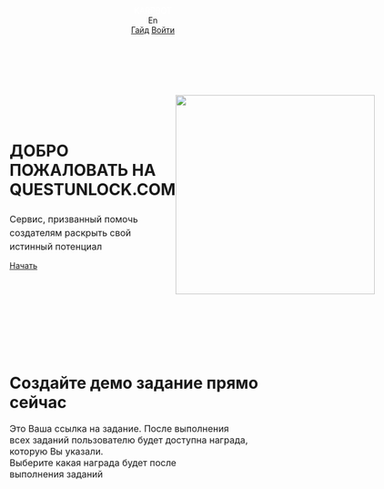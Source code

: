 


<html lang="">
<head>
<meta charset="UTF-8">
<meta name="viewport" content="width=device-width, initial-scale=1.0">
<script src="https://code.jquery.com/jquery-3.6.0.min.js" integrity="sha256-/xUj+3OJU5yExlq6GSYGSHk7tPXikynS7ogEvDej/m4=" crossorigin="anonymous"></script>
<link href="https://cdn.jsdelivr.net/npm/bootstrap@5.0.0-beta3/dist/css/bootstrap.min.css" rel="stylesheet" integrity="sha384-eOJMYsd53ii+scO/bJGFsiCZc+5NDVN2yr8+0RDqr0Ql0h+rP48ckxlpbzKgwra6" crossorigin="anonymous">
<script src="https://cdn.jsdelivr.net/npm/bootstrap@5.0.0-beta3/dist/js/bootstrap.bundle.min.js" integrity="sha384-JEW9xMcG8R+pH31jmWH6WWP0WintQrMb4s7ZOdauHnUtxwoG2vI5DkLtS3qm9Ekf" crossorigin="anonymous"></script>
<link rel="preconnect" href="https://fonts.gstatic.com">
<link href="https://fonts.googleapis.com/css2?family=Roboto:ital,wght@0,300;0,400;0,500;0,700;0,900;1,400&display=swap" rel="stylesheet">
<link href="https://fonts.googleapis.com/css2?family=Roboto+Condensed:wght@400;700&display=swap" rel="stylesheet">
<script type="text/javascript" src="https://questunlock.com/assets/js/tablesort/tablesort.js"></script>
<script type="text/javascript" src="https://questunlock.com/assets/js/tablesort/sorts/tablesort.number.js"></script>
<link rel="shortcut icon" href="https://cdn.discordapp.com/attachments/838391521584611338/838718965051555880/subico.png">
<link rel="stylesheet" type="text/css" href="//questunlock.com/include/css/style.css?v=1">
<script type="text/javascript" src="https://questunlock.com/include/js/global.js?v=4"></script>
<title>Главная — questunlock.com</title>
<script data-ad-client="ca-pub-7301425691168226" async src="https://pagead2.googlesyndication.com/pagead/js/adsbygoogle.js"></script>
</head>
<body>
<header>
<style type="text/css">
	
	:root
	{
		--topMenuHeight: 50px;
		--paddingBody: 20px;
	}

	.liveContent
	{
		padding-left: var(--paddingBody);
		padding-right: var(--paddingBody);
		max-width: 1040px;
		margin: auto;
	}

	#tm
	{
		background: var(--cp);
		width: 100%;
		min-height: var(--topMenuHeight);

		margin-bottom: var(--mB);
	}
	#tm > .content
	{
		display: grid;
		grid-template-columns: 1fr auto;

		font-weight: 400;
		color: white;
	}
	#tm > .content > .r > .item,
	#tm > .content > .l > .item
	{
		display: inline-flex;
		min-height: var(--topMenuHeight);
		align-items: center;
		justify-content: center;
	}
	#tm > .content > .r > .item
	{
		margin-left: 30px;
		color: white;
		text-decoration: none;
	}
	#tm > .content > .r > .item:hover
	{
		opacity: 90%;
		cursor: pointer;
	}
	.clg
	{
		color: white;
		font-weight: 500;
		text-decoration: none;
		cursor: pointer;
	}
	.clg:hover
	{
		color: white;
		text-decoration: underline;
		opacity: 90%;
	}
	
</style>
<div id="tm">
<div class="liveContent content unselect">
<div class="l">
<a class="item clg" href="https://questunlock.com/dash">KARPBOT</a>
</div>
<div class="r">
<style type="text/css">
				.lang_button
				{
					text-transform: capitalize;
				}
				.lang_button:hover
				{
					opacity: 80%;
					text-decoration: underline;
					cursor: pointer;
				}
				.lang_line
				{
					margin-left: 5px;
					margin-right: 5px;
				}
			</style>
<div class="item" style="opacity: 100%; cursor: default;">
<span onclick="set_lang('en');" class="lang_button">en</span>
</div>
<a class="item" href="https://vk.com/questunlock?w=wall-204516659_19" target="_blank">Гайд</a>
<a class="item" href="https://questunlock.com/login">Войти</a>
</div>
</div>
</div>
</header>
<div id="content" style="margin-bottom: 50px; padding-bottom: 50px;">
<style type="text/css">
	
	h1
	{
		font-size: 24px;
		margin-bottom: var(--mM);
		font-weight: 600;
		line-height: 2rem;
	}
	h2
	{
		font-size: 16px;
		font-weight: normal !important;
		color: var(--ci);
		line-height: 1.5rem;
	}

	#firstBlockInLand
	{
		display: grid;
		grid-template-columns: 1fr auto;
		grid-gap: var(--mB);

		align-items: center;
	}
	.blockLand
	{
		padding-top: 50px;
		padding-bottom: 50px;
	}
	.listBlocks#info
	{
		display: grid;
		grid-template-columns: 1fr 1fr 1fr;
		grid-gap: var(--mB);
		
	}
	.listBlocks#info .item
	{
		padding: 20px 30px 20px 30px;
		background: white;
		border-radius: 5px;
		text-align: center;

		display: grid;
		grid-template-rows: auto 1fr;
		box-shadow: var(--dsh);
	}
	.listBlocks#info .item .text
	{
		font-size: 16px;
		font-weight: 500;
		color: var(--ci);
	}
	@media (max-width: 670px)
	{
		.ilst
		{
			display: none;
		}
		.listBlocks#info
		{
			grid-template-columns: 1fr;
		}
	}

	.blockLand
	{
		max-width: 800px;
	}

	.info_quest
	{
		font-size: 16px;
		color: var(--ci);
	}
	
</style>
<div>
<div class="liveContent blockLand" id="firstBlockInLand">
<div class="l">
<div class="title" style="max-width: 400px;"><h1>ДОБРО ПОЖАЛОВАТЬ НА QUESTUNLOCK.COM</h1></div>
<div class="info" style="max-width: 360px; margin-bottom: var(--mB);"><h2>Сервис, призванный помочь создателям раскрыть свой истинный потенциал</h2></div>
<div class="button"><a class="def_btn grey" href="/register">Начать</a></div>
</div>
<div class="r">
<img class="ilst" src="/uploads/land_phone_en.png?1" height="350px">
</div>
</div>
<div class="liveContent blockLand">
<h1 id="first_t">Создайте демо задание прямо сейчас</h1>
<div class="info_quest hide info_after_create" style="max-width: 420px;" style="margin-top: var(--mB);">Это Ваша ссылка на задание. После выполнения всех заданий пользователю будет доступна награда, которую Вы указали.</div>
<div id="creation_quest">
<div class="gift">
<div class="info_quest" style="max-width: 320px;" style="margin-top: var(--mB);">Выберите какая награда будет после выполнения заданий</div>
<script type="text/javascript">
					
					function set_gift_type(e)
					{
						gift = $(e).val();
						if ( gift == 'link' ) 
						{
							$("#lr").removeClass('hide');
							$("#input_gif_text").addClass('hide');
						}
						else
						{
							$("#lr").addClass('hide');
							$("#input_gif_text").removeClass('hide');
						}

						$("#next_level_quest_2").removeClass('hide');
					}

					function success_create_link(d)
					{
						$("#first_t").text('Ваше задание успешно создано');
						$("#creation_quest").addClass('hide');
						$(".info_after_create").removeClass('hide');
						$("#create_link").html(`<a href="https://qus.su/q/${d}" target="_blank">qus.su/q/${d}</a>`).removeClass('hide');
					}

					
				</script>
<div class="input_def" id="type_gift" style="margin-top: var(--mB); margin-bottom: var(--mM);">
<select class="select_def select_platform" onchange="$(this).parent().removeClass('error'); set_gift_type(this)" id="type_gift_select">
<option selected="selected" disabled="disabled" val="noselect">Выберите тип награды</option>
<option value="link">Ссылка</option>
<option value="text">Текст</option>
</select>
<div class="error">Ошибка</div>
</div>
<div class="input_def hide" id="lr">
<input type="text" placeholder="Ссылка перенаправления" style="width: 100%; max-width: 500px;" autocomplete="off" maxlength="256">
<div class="error">Ошибка</div>
</div>
<div class="input_def hide" id="input_gif_text">
<textarea id="gift_text" class="area_def" maxlength="1024" placeholder="Напишите любое сообщение, оно будет показано человеку после выполнения всех заданий" style="width: 100%; max-width: 500px; height: 100px;"></textarea>
<div class="error">Ошибка</div>
</div>
</div>
<div id="next_level_quest_2" class="hide">
<div class="quests" style="margin-top: var(--mB);">
<div class="info_quest" style="max-width: 520px;" style="margin-top: var(--mB);">Теперь Вам необходимо добавить задания. Они будут представлять с собой кнопку с текстом и ссылку, на которую будет перенаправлять пользователя при нажатии</div>
</div>
<script type="text/javascript">
					
					function changeItemColor(i, p)
					{
						var c;
						switch(p)
						{
							case 'vk': c = '#4c75a3'; break;
							case 'instagram': c = '#e6683c'; break;
							case 'telegram': c = '#0088cc'; break;
							case 'youtube': c = '#FF0000'; break;
							case 'other': c = 'var(--cb)'; break;
						}
						$(i).attr('style', `border-left: 1px solid ${c}`);
					}

					function callbackInputs(p, $this)
					{
						var bData = $($this).parent();
						var bItem = $(bData).parent();
						var iTemplate = $(bData).children('.select_template');
						var iPlatform = $(bData).children('.select_platform');
						var bName = $(bData).children('.input_button');
						var iName = $(bName).children('input');

						if ( p == 'p' )
						{

							var	template = $($this).val();
							var tp;

							changeItemColor(bItem, template);

							$(iTemplate).removeClass('hide');

							switch(template)
							{
								case 'vk':

									tp = `<option selected="selected" disabled="disabled">Шаблон названия кнопки</option>

											<option value="Поставить лайк">Поставить лайк</option>

											<option value="Подписаться">Подписаться</option>

											<option value="Оставить комментарий">Оставить комментарий</option>

											<option value="Сделать репост">Сделать репост</option>`;
									break;

								case 'instagram':

									tp = `<option selected="selected" disabled="disabled">Шаблон названия кнопки</option>

											<option value="Подписаться">Подписаться</option>

											<option value="Поставить лайк">Поставить лайк</option>

											<option value="Оставить комментарий">Оставить комментарий</option>`;
									break;

								case 'telegram':

									tp = `<option selected="selected" disabled="disabled">Шаблон названия кнопки</option>

											<option value="Подписаться">Подписаться</option>`;
									break;

								case 'youtube':

									tp = `<option selected="selected" disabled="disabled">Шаблон названия кнопки</option>

											<option value="Поставить лайк">Поставить лайк</option>

											<option value="Подписаться">Подписаться</option>

											<option value="Подписаться + колокольчик">Подписаться + колокольчик</option>

											<option value="Колокольчик">Колокольчик</option>

											<option value="Оставить комментарий">Оставить комментарий</option>`;

									break;

								case 'other':

									tp = `<option selected="selected" disabled="disabled">Шаблон названия кнопки</option>

											<option value="Перейти">Перейти</option>

											<option value="Открыть">Открыть</option>

											<option value=""></option>`;
									break;

								default:

									$(iTemplate).addClass('hide');

									break;
							}

							$(iTemplate).html(tp);
						}
						else if ( p == 't' )
						{
							var template = $($this).val();
							$(iName).val(template);
						}
					}

					$(document).on('keypress',function(e) {
					    if(e.which == 13 && !$("textarea").is(":focus")) {
					        createQuest();
					    }
					});

					function createQuest()
					{
						var type_gift = $("#type_gift_select").val();

						hideInputError('.input_def');

						var lr = $("#lr input").val();
						var gift_text = $("#gift_text").val();

						if ( type_gift == 'noselect' || !type_gift ) displayInputError('#type_gift', true, 'Выберите тип награды');
						else if ( type_gift == 'text' && gift_text.length <= 0 ) displayInputError('#input_gif_text', true, 'Введите текст для награды');
						else if ( type_gift == 'link' && !validateUrl(lr) ) displayInputError('#lr', true, 'Неправильная ссылка');
						else
						{
							var g = true;
							var la = {};

							la.name = $("#guest_quest_name").val();
							la.link = $("#guest_quest_link").val();
							la.platform = $("#guest_quest_platform").val();

							if ( !validateUrl(la.link) )
							{
								displayInputError($('.quest_1 > .data').children('.input_link'), true, 'Неправильная ссылка');
								g = false;
							}
							else if ( !la.name )
							{
								displayInputError($('.quest_1 > .data').children('.input_button'), true, 'Укажите название кнопки');
								g = false;
							}
							else
							{
								if ( g !== true ) return;

								$.ajax({
								    type: 'POST',
								    url: '/ajax/guest_post.php',
								    dataType: 'json',
								    data: { 'method': 'createNewGusetQuestLink', 'data': la, 'redirect': lr, 'type_gift': type_gift, 'gift_text': gift_text, 'key': '1' },
								    success: function(r) 
								    { 
								    	console.log(r);
								    	if ( !r.ok )
								    	{
								    		alert(`Произошла неизвестная ошибка`);
								    	}
								    	else
								    	{
								    		success_create_link(r.domain);
								    	}
								    }
								});
							}

							
						}
					}

				</script>
<style type="text/css">

					#create_link
					{
						background: white;
						padding: var(--mM);
						margin-top: var(--mB);
						border-radius: 5px;
						display: block;
						margin-bottom: var(--mB);

						width: fit-content;
						width: -moz-fit-content;
						width: -webkit-fit-content;
						font-size: 18px;
						box-shadow: var(--dsh);
					}
					#create_link a
					{
						color: var(--cp);
					}
					.quest_list
					{
						display: grid;
						grid-gap: var(--mM);
					}
					.quest_item > .data
					{
						display: grid;
						grid-template-columns: 1fr 1fr;
						grid-gap: var(--mM);
						padding-left: var(--mM);
						padding-right: var(--mM);
						border-left: 1px solid var(--cb);
						padding-top: var(--mS);
						padding-bottom: var(--mS);
					}
					@media (max-width: 540px)
					{
						.quest_item > .data
						{
							grid-template-columns: 1fr;
						}
					}
					.quest_item > .data:hover
					{
						background: rgb(0,0,0,0.01);
					}
					.quest_item > .data > *
					{
						display: block;
						height: fit-content;
						height: -webkit-fit-content;
						height: -moz-fit-content;
					}
					.quest_item
					{
						
					}
					.input_def input
					{
						width: 100%;
					}
				</style>
<div class="quest_list" style="margin-top: var(--mM);">
<div class="item quest_item quest_1">
<div class="data">
<select class="select_def select_platform" onchange="callbackInputs('p', this)" id="guest_quest_platform">
<option selected="selected" disabled="disabled" val="noselect">Выберите сайт</option>
<option value="vk">Вконтакте</option>
<option value="instagram">Instagram</option>
<option value="telegram">Telegram</option>
<option value="youtube">Youtube</option>
<option value="other">Свой сайт</option>
</select>
<div class="input_def input_link">
<input type="text" placeholder="Ссылка на веб-страницу" maxlength="256" id="guest_quest_link">
<div class="error">Ошибка</div>
</div>
<select class="select_def select_template" onchange="callbackInputs('t', this)">
<option selected="selected" disabled="disabled">Шаблон названия кнопки</option>
</select>
<div class="input_def input_button">
<input type="text" placeholder="Название кнопки" maxlength="32" id="guest_quest_name">
<div class="error">Ошибка</div>
</div>
</div>
</div>
</div>
<div class="info_quest" style="margin-top: var(--mM); max-width: 300px;"><a href="https://questunlock.com/register">Зарегистрируйтесь</a>, чтобы создавать до 10 заданий в одной ссылке</div>
<div class="def_btn purp" onclick="createQuest()" style="margin-top: var(--mM);">Создать ссылку</div>
</div>
</div>
<div id="create_link" class="hide"></div>
<div class="info_quest hide info_after_create" style="max-width: 420px;" style="margin-top: var(--mB);">Чтобы отслеживать статистику и создавать больше заданий в одной ссылке — <a href="https://questunlock.com/register">зарегистрируйтесь</a></div>
</div>
</div>
<div>
<div class="liveContent blockLand">
<div class="listBlocks" id="info">
<div class="item">
<div class="image"><img src="/uploads/land_people.png" width="50%"></div>
<div class="text">Нам доверяют более<br> 100000 пользователей</div>
</div>
<div class="item">
<div class="image"><img src="/uploads/land_tools.png" width="50%"></div>
<div class="text">Простой и удобный<br> функционал</div>
</div>
<div class="item">
<div class="image"><img src="/uploads/land_stonks.png" width="50%"></div>
<div class="text">Быстрое развитие<br> вашей платформы</div>
</div>
</div>
</div>
</div>
<footer style="border-top: 1px solid var(--cb);">
<style type="text/css">
		
		.footer
		{
			padding-top: var(--mB);
			display: grid;
			grid-template-columns: auto 1fr;
			grid-gap: var(--mB);
		}

		.footer > .r
		{
			justify-content: flex-end;
			text-align: right;
		}
		.footer > .r > *,
		.footer > .l > *
		{
			display: block;
			text-decoration: none;
		}
		.footer a
		{
			color: var(--cp);
		}
		@media (max-width: 500px)
		{
			.footer
			{
				grid-template-columns: 1fr;
			}
			.footer > .r
			{
				justify-content: flex-start;
				text-align: left;
			}
		}
	</style>
<div class="liveContent footer">
<div class="l">
<a href="https://questunlock.com/politika.php" target="_blank">Пользовательское соглашение</a>
<a href="https://questunlock.com/politika.php" target="_blank">Политика конфиденциальности</a>
<a href="https://vk.com/karpbot" style="margin-top: var(--mM);" target="_blank">Вконтакте</a>
</div>
<div class="r">
<div>Contacts for communication:<br> <a href="/cdn-cgi/l/email-protection" class="__cf_email__" data-cfemail="e6979383959293888a89858da68b878f8ac89493">[email&#160;protected]</a></div>
<div style="color: var(--ci); margin-top: var(--mM);">© Karpbot Сompany 2021</div>

</div>
</div>
</footer>
</div>
<footer>
</footer>
<script data-cfasync="false" src="/cdn-cgi/scripts/5c5dd728/cloudflare-static/email-decode.min.js"></script></body>
</html>
